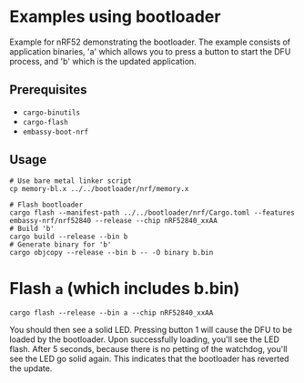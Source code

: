 # Examples using bootloader

Example for nRF52 demonstrating the bootloader. The example consists of application binaries, 'a'
which allows you to press a button to start the DFU process, and 'b' which is the updated
application.


## Prerequisites

* `cargo-binutils`
* `cargo-flash`
* `embassy-boot-nrf`

## Usage



```
# Use bare metal linker script
cp memory-bl.x ../../bootloader/nrf/memory.x

# Flash bootloader
cargo flash --manifest-path ../../bootloader/nrf/Cargo.toml --features embassy-nrf/nrf52840 --release --chip nRF52840_xxAA
# Build 'b'
cargo build --release --bin b
# Generate binary for 'b'
cargo objcopy --release --bin b -- -O binary b.bin
```

# Flash `a` (which includes b.bin)

```
cargo flash --release --bin a --chip nRF52840_xxAA
```

You should then see a solid LED. Pressing button 1 will cause the DFU to be loaded by the bootloader. Upon
successfully loading, you'll see the LED flash. After 5 seconds, because there is no petting of the watchdog,
you'll see the LED go solid again. This indicates that the bootloader has reverted the update.